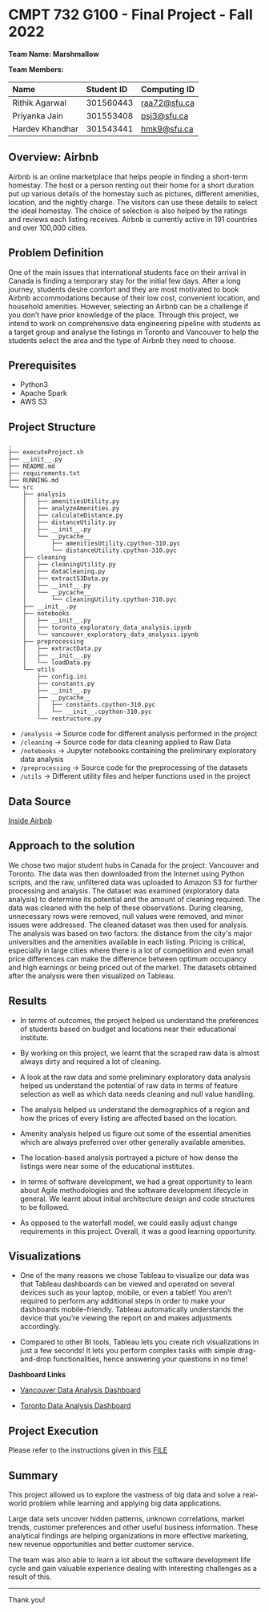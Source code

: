 # CMPT 732 G100 - Final Project - Fall 2022

**Team Name:  Marshmallow**

**Team Members:**

| Name | Student ID | Computing ID |
| :--- | :--- | :--- |
| Rithik Agarwal | 301560443 | raa72@sfu.ca | 
| Priyanka Jain | 301553408 | psj3@sfu.ca | 
| Hardev Khandhar| 301543441 | hmk9@sfu.ca |


## Overview: Airbnb

Airbnb is an online marketplace that helps people in finding a short-term homestay. The host or a person renting out their home for a short duration put up various details of the homestay such as pictures, different amenities, location, and the nightly charge. The visitors can use these details to select the ideal homestay. The choice of selection is also helped by the ratings and reviews each listing receives. Airbnb is currently active in 191 countries and over 100,000 cities.


## Problem Definition

One of the main issues that international students face on their arrival in Canada is finding a temporary stay for the initial few days. After a long journey, students desire comfort and they are most motivated to book Airbnb accommodations because of their low cost, convenient location, and household amenities. However, selecting an Airbnb can be a challenge if you don’t have prior knowledge of the place. Through this project, we intend to work on comprehensive data engineering pipeline with students as a target group and analyse the listings in Toronto and Vancouver to help the students select the area and the type of Airbnb they need to choose.


## Prerequisites

- Python3
- Apache Spark
- AWS S3


## Project Structure

```
.
├── executeProject.sh
├── __init__.py
├── README.md
├── requirements.txt
├── RUNNING.md
└── src
    ├── analysis
    │   ├── amenitiesUtility.py
    │   ├── analyzeAmenities.py
    │   ├── calculateDistance.py
    │   ├── distanceUtility.py
    │   ├── __init__.py
    │   └── __pycache__
    │       ├── amenitiesUtility.cpython-310.pyc
    │       └── distanceUtility.cpython-310.pyc
    ├── cleaning
    │   ├── cleaningUtility.py
    │   ├── dataCleaning.py
    │   ├── extractS3Data.py
    │   ├── __init__.py
    │   └── __pycache__
    │       └── cleaningUtility.cpython-310.pyc
    ├── __init__.py
    ├── notebooks
    │   ├── __init__.py
    │   ├── toronto_exploratory_data_analysis.ipynb
    │   └── vancouver_exploratory_data_analysis.ipynb
    ├── preprocessing
    │   ├── extractData.py
    │   ├── __init__.py
    │   └── loadData.py
    └── utils
        ├── config.ini
        ├── constants.py
        ├── __init__.py
        ├── __pycache__
        │   ├── constants.cpython-310.pyc
        │   └── __init__.cpython-310.pyc
        └── restructure.py
```

- `/analysis` -> Source code for different analysis performed in the project
- `/cleaning` -> Source code for data cleaning applied to Raw Data
- `/notebooks` -> Jupyter notebooks containing the preliminary exploratory data analysis
- `/preprocessing` -> Source code for the preprocessing of the datasets
- `/utils` -> Different utility files and helper functions used in the project


## Data Source

[Inside Airbnb](http://insideairbnb.com/get-the-data)


## Approach to the solution

We chose two major student hubs in Canada for the project: Vancouver and Toronto. The data was then downloaded from the Internet using Python scripts, and the raw, unfiltered data was uploaded to Amazon S3 for further processing and analysis. The dataset was examined (exploratory data analysis) to determine its potential and the amount of cleaning required. The data was cleaned with the help of these observations. During cleaning, unnecessary rows were removed, null values were removed, and minor issues were addressed. The cleaned dataset was then used for analysis. The analysis was based on two factors: the distance from the city's major universities and the amenities available in each listing. Pricing is critical, especially in large cities where there is a lot of competition and even small price differences can make the difference between optimum occupancy and high earnings or being priced out of the market. The datasets obtained after the analysis were then visualized on Tableau.


## Results

- In terms of outcomes, the project helped us understand the preferences of students based on budget and locations near their educational institute. 

- By working on this project, we learnt that the scraped raw data is almost always dirty and required a lot of cleaning. 

- A look at the raw data and some preliminary exploratory data analysis helped us understand the potential of raw data in terms of feature selection as well as which data needs cleaning and null value handling.

- The analysis helped us understand the demographics of a region and how the prices of every listing are affected based on the location.

- Amenity analysis helped us figure out some of the essential amenities which are always preferred over other generally available amenities. 

- The location-based analysis portrayed a picture of how dense the listings were near some of the educational institutes. 

- In terms of software development, we had a great opportunity to learn about Agile methodologies and the software development lifecycle in general. We learnt about initial architecture design and code structures to be followed. 

- As opposed to the waterfall model, we could easily adjust change requirements in this project. Overall, it was a good learning opportunity.


## Visualizations

- One of the many reasons we chose Tableau to visualize our data was that Tableau dashboards can be viewed and operated on several devices such as your laptop, mobile, or even a tablet! You aren’t required to perform any additional steps in order to make your dashboards mobile-friendly. Tableau automatically understands the device that you’re viewing the report on and makes adjustments accordingly.

- Compared to other BI tools, Tableau lets you create rich visualizations in just a few seconds! It lets you perform complex tasks with simple drag-and-drop functionalities, hence answering your questions in no time!

**Dashboard Links**

- [Vancouver Data Analysis Dashboard](https://public.tableau.com/app/profile/priyanka.jain4165/viz/vancouveranalysis/vancouver_main)

- [Toronto Data Analysis Dashboard](https://public.tableau.com/app/profile/priyanka.jain4165/viz/torontoanalysis/toronto_main)


## Project Execution

Please refer to the instructions given in this [FILE](RUNNING.md)


## Summary

This project allowed us to explore the vastness of big data and solve a real-world problem while learning and applying big data applications.

Large data sets uncover hidden patterns, unknown correlations, market trends, customer preferences and other useful business information. These analytical findings are helping organizations in more effective marketing, new revenue opportunities and better customer service.

The team was also able to learn a lot about the software development life cycle and gain valuable experience dealing with interesting challenges as a result of this.

---

Thank you!
